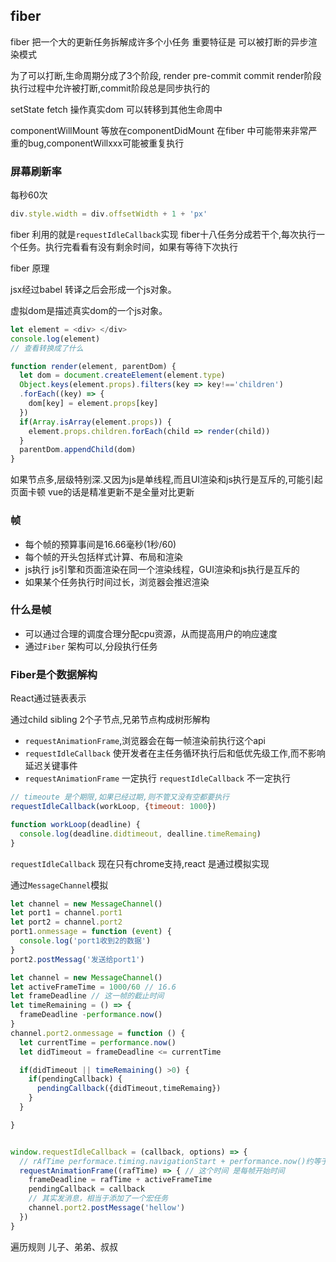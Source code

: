## fiber
fiber 把一个大的更新任务拆解成许多个小任务
重要特征是 可以被打断的异步渲染模式

为了可以打断,生命周期分成了3个阶段, render pre-commit  commit
render阶段执行过程中允许被打断,commit阶段总是同步执行的


setState fetch 操作真实dom
可以转移到其他生命周中

componentWillMount  等放在componentDidMount
在fiber 中可能带来非常严重的bug,componentWillxxx可能被重复执行 

### 屏幕刷新率
每秒60次

```js
div.style.width = div.offsetWidth + 1 + 'px'  
```


fiber 利用的就是`requestIdleCallback`实现
fiber十八任务分成若干个,每次执行一个任务。执行完看看有没有剩余时间，如果有等待下次执行

fiber 原理

jsx经过babel 转译之后会形成一个js对象。

虚拟dom是描述真实dom的一个js对象。
```js
let element = <div> </div>
console.log(element) 
// 查看转换成了什么

function render(element, parentDom) {
  let dom = document.createElement(element.type)
  Object.keys(element.props).filters(key => key!=='children')
  .forEach((key) => {
    dom[key] = element.props[key]
  })
  if(Array.isArray(element.props)) {
    element.props.children.forEach(child => render(child))
  }
  parentDom.appendChild(dom)
}
```
如果节点多,层级特别深.又因为js是单线程,而且UI渲染和js执行是互斥的,可能引起页面卡顿
vue的话是精准更新不是全量对比更新


### 帧
+ 每个帧的预算事间是16.66毫秒(1秒/60)
+ 每个帧的开头包括样式计算、布局和渲染
+ js执行 js引擎和页面渲染在同一个渲染线程，GUI渲染和js执行是互斥的
+ 如果某个任务执行时间过长，浏览器会推迟渲染

### 什么是帧
+ 可以通过合理的调度合理分配cpu资源，从而提高用户的响应速度
+ 通过`Fiber` 架构可以,分段执行任务

### Fiber是个数据解构
React通过链表表示

通过child sibling 2个子节点,兄弟节点构成树形解构

+ `requestAnimationFrame`,浏览器会在每一帧渲染前执行这个api
+ `requestIdleCallback` 使开发者在主任务循环执行后和低优先级工作,而不影响延迟关键事件
+ `requestAnimationFrame` 一定执行 `requestIdleCallback` 不一定执行

```js
// timeoute 是个期限,如果已经过期,则不管又没有空都要执行
requestIdleCallback(workLoop, {timeout: 1000})

function workLoop(deadline) {
  console.log(deadline.didtimeout, dealline.timeRemaing)
}

```
`requestIdleCallback` 现在只有chrome支持,react 是通过模拟实现

通过`MessageChannel`模拟

```javascript
let channel = new MessageChannel()
let port1 = channel.port1
let port2 = channel.port2
port1.onmessage = function (event) {
  console.log('port1收到2的数据')
}
port2.postMessag('发送给port1')

let channel = new MessageChannel()
let activeFrameTime = 1000/60 // 16.6
let frameDeadline // 这一帧的截止时间
let timeRemaining = () => {
  frameDeadline -performance.now()
}
channel.port2.onmessage = function () {
  let currentTime = performance.now()
  let didTimeout = frameDeadline <= currentTime

  if(didTimeout || timeRemaining() >0) {
    if(pendingCallback) {
      pendingCallback({didTimeout,timeRemaing})
    }
  }

}


window.requestIdleCallback = (callback, options) => {
  // rAfTime performace.timing.navigationStart + performance.now()约等于Date.now()
  requestAnimationFrame((rafTime) => { // 这个时间 是每帧开始时间
    frameDeadline = rafTime + activeFrameTime
    pendingCallback = callback
    // 其实发消息，相当于添加了一个宏任务
    channel.port2.postMessage('hellow')
  })
}
```

遍历规则 儿子、弟弟、叔叔





















